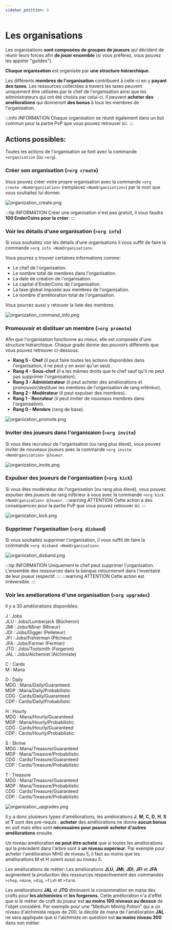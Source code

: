 ```yaml
---
sidebar_position: 6
---
```


# Les organisations

Les organisations **sont composées de groupes de joueurs** qui décident de réunir leurs forces afin **de jouer ensemble** (si vous préférez, vous pouvez les appeler "guildes").

**Chaque organisation** est organisée par **une structure hiérarchique**.

Les différents **membres de l'organisation** contribuent à celle-ci en y **payant des taxes**. Les ressources collectées à travers les taxes peuvent uniquement être utilisées par le chef de l'organisation ainsi que les administrateurs qui ont été choisis par celui-ci. Il peuvent **acheter des améliorations** qui donneront **des bonus** à tous les membres de l'organisation.

:::info INFORMATION
Chaque organisation se réunit également dans un but commun pour la partie PvP que vous pouvez retrouver ici.
:::

## Actions possibles:
Toutes les actions de l'organisation se font avec la commande `>organisation` (ou `>org`).

### Créer son organisation (`>org create`)
Vous pouvez créer votre propre organisation avec la commande `>org create <NomOrganisation>` (remplacez `<NomOrganisation>`) par le nom que vous souhaitez lui donner.

![organization_create.png](/img/commands_example/organization_create.png)

:::tip INFORMATION
Créer une organisation n'est pas gratuit, il vous faudra **100 EnderCoins pour la créer**.
:::

### Voir les détails d'une organisation (`>org info`)
Si vous souhaitez voir les détails d'une organisations il vous suffit de faire la commande `>org info <NomOrganisation>`.

Vous pourrez y trouver certaines informations comme:

- Le chef de l'organisation.
- Le nombre total de membres dans l'organisation.
- La date de création de l'organisation.
- Le capital d'EnderCoins de l'organisation.
- La taxe global imposée aux membres de l'organisation.
- Le nombre d'amélioration total de l'organisation.

Vous pourrez aussi y retouver la liste des membres.

![organization_command_info.png](/img/commands_example/organization_command_info.png)

### Promouvoir et distituer un membre (`>org promote`)
Afin que l'organisation fonctionne au mieux, elle est composée d'une structure hiérarchique. Chaque grade donne des pouvoirs différents que vous pouvez retrouver ci-dessous:

- **Rang 5 - Chef** (il peut faire toutes les actions disponibles dans l'organisation, il ne peut y en avoir qu'un seul).
- **Rang 4 - Sous-chef** (il a les mêmes droits que le chef sauf qu'il ne peut pas supprimer l'organisation).
- **Rang 3 - Administrateur** (il peut acheter des améliorations et promouvoir/destituer les membres de l'organisation de rang inférieur).
- **Rang 2 - Modérateur** (il peut expulser des membres).
- **Rang 1 - Recruteur** (il peut inviter de nouveaux membres dans l'organisation).
- **Rang 0 - Membre** (rang de base).

![organization_promote.png](/img/commands_example/organization_promote.png)

### Inviter des joueurs dans l'organisaion (`>org invite`)
Si vous êtes recruteur de l'organisation (ou rang plus élevé), vous pouvez inviter de nouveaux joueurs avec la commande `>org invite <NomOrganisation> @Joueur`.

![organization_invite.png](/img/commands_example/organization_invite.png)

### Expulser des joueurs de l'organisation (`>org kick`)
Si vous êtes modérateur de l'organisation (ou rang plus élevé), vous pouvez expulser des joueurs de rang inférieur à vous avec la commande `>org kick <NomOrganisation> @Joueur`.
:::warning ATTENTION
Cette action a des conséquences pour la partie PvP que vous pouvez retrouver ici.
:::

![organization_kick.png](/img/commands_example/organization_kick.png)

### Supprimer l'organisation (`>org disband`)
Si vous souhaitez supprimer l'organisation, il vous suffit de faire la commande `>org disband <NomOrganisation>`.

![organization_disband.png](/img/commands_example/organization_disband.png)

:::tip INFORMATION
Uniquement le chef peut supprimer l'organisation. L'ensemble des ressources dans la banque retourneront dans l'inventaire de leur joueur respectif. 
:::
:::warning ATTENTION
Cette action est irréversible.
:::

### Voir les améliorations d'une organisation (`>org upgrades`)
Il y a 30 améliorations disponibles:

J : Jobs\
JLU : Jobs/Lumberjack (Bûcheron)\
JMI : Jobs/Miner (Mineur)\
JDI : Jobs/Digger (Pelleteur)\
JFI : Jobs/Fisherman (Pêcheur)\
JFA : Jobs/Farmer (Fermier)\
JTO : Jobs/Toolsmith (Forgeron)\
JAL : Jobs/Alchemist (Alchimiste)

C : Cards\
M : Mana

D : Daily\
MDG : Mana/Daily/Guaranteed\
MDP : Mana/Daily/Probabilistic\
CDG : Cards/Daily/Guaranteed\
CDP : Cards/Daily/Probabilistic

H : Hourly\
MDG : Mana/Hourly/Guaranteed\
MDP : Mana/Hourly/Probabilistic\
CDG : Cards/Hourly/Guaranteed\
CDP : Cards/Hourly/Probabilistic

S : Shrine\
MDG : Mana/Treasure/Guaranteed\
MDP : Mana/Treasure/Probabilistic\
CDG : Cards/Treasure/Guaranteed\
CDP : Cards/Treasure/Probabilistic

T : Treasure\
MDG : Mana/Treasure/Guaranteed\
MDP : Mana/Treasure/Probabilistic\
CDG : Cards/Treasure/Guaranteed\
CDP : Cards/Treasure/Probabilistic

![organization_upgrades.png](/img/commands_example/organization_upgrades.png)

Il y a donc plusieurs types d'améliorations, les améliorations **J**, **M**, **C**, **D**, **H**, **S** et **T** sont des pré-requis : **acheter** des améliorations ne donne **aucun bonus** en soit mais elles sont **nécessaires pour pouvoir acheter d'autres améliorations** ensuite.

Un niveau amélioration **ne peut être acheté** que si toutes les améliorations qui la précédent dans l'arbre sont à **un niveau supérieur**. Par exemple pour acheter l'amélioration MHG de niveau 5, il faut au moins que les améliorations M et H soient aussi au niveau 5.

Les améliorations de métier:
Les améliorations **JLU**, **JMI**, **JDI**, **JFI** et **JFA** augmentent la production des ressources respectivement des commandes `>chop`, `>mine`, `>dig`, `>fish` et `>farm`.

Les améliorations **JAL** et **JTO** diminuent la consommation en mana des crafts pour **les alchimistes** et **les forgerons**. Cette amélioration n'a d'effet que si le métier de craft du joueur est **au moins 100 niveaux au dessus** de l'objet considéré.
Par exemple pour une "Medium Mining Potion" qui a un niveau d'alchimiste requis de 200, la décôte de mana de l'amélioration **JAL** ne sera appliquée que si l'alchmiste en question est **au moins niveau 300** dans son métier.